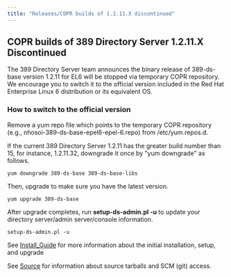 ```yaml
---
title: "Releases/COPR builds of 1.2.11.X discontinued"
---
```

COPR builds of 389 Directory Server 1.2.11.X Discontinued
--------------------------------------------------

The 389 Directory Server team announces the binary release of 389-ds-base version 1.2.11 for EL6 will be stopped via temporary COPR repository. We encourage you to switch it to the official version included in the Red Hat Enterprise Linux 6 distribution or its equivalent OS.

### How to switch to the official version

Remove a yum repo file which points to the temporary COPR repository (e.g., nhosoi-389-ds-base-epel6-epel-6.repo) from /etc/yum.repos.d.

If the current 389 Directory Server 1.2.11 has the greater build number than 15, for instance, 1.2.11.32, downgrade it once by "yum downgrade" as follows.

`yum downgrade 389-ds-base 389-ds-base-libs`

Then, upgrade to make sure you have the latest version.

`yum upgrade 389-ds-base`

After upgrade completes, run **setup-ds-admin.pl -u** to update your directory server/admin server/console information.

`setup-ds-admin.pl -u`

See [Install\_Guide](../legacy/install-guide.html) for more information about the initial installation, setup, and upgrade

See [Source](../development/source.html) for information about source tarballs and SCM (git) access.
